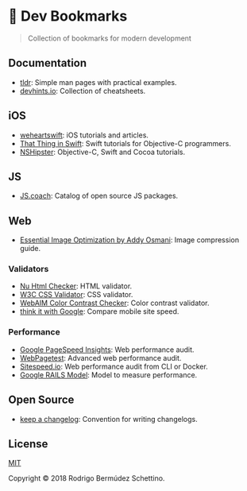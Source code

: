 # 🔗 Dev Bookmarks

> Collection of bookmarks for modern development

## Documentation

- [tldr](https://github.com/tldr-pages/tldr): Simple man pages with practical examples.
- [devhints.io](https://devhints.io/): Collection of cheatsheets.

## iOS

- [weheartswift](http://www.weheartswift.com/): iOS tutorials and articles.
- [That Thing in Swift](https://thatthinginswift.com/): Swift tutorials for Objective-C programmers.
- [NSHipster](https://nshipster.com/): Objective-C, Swift and Cocoa tutorials.

## JS

- [JS.coach](https://js.coach/): Catalog of open source JS packages.

## Web

- [Essential Image Optimization by Addy Osmani](https://images.guide/): Image compression guide.

### Validators

- [Nu Html Checker](https://validator.w3.org/nu/): HTML validator.
- [W3C CSS Validator](https://jigsaw.w3.org/css-validator/): CSS validator.
- [WebAIM Color Contrast Checker](https://webaim.org/resources/contrastchecker/): Color contrast validator.
- [think it with Google](https://www.thinkwithgoogle.com/feature/mobile): Compare mobile site speed.

### Performance

- [Google PageSpeed Insights](https://developers.google.com/speed/pagespeed/insights/): Web performance audit.
- [WebPagetest](https://www.webpagetest.org/): Advanced web performance audit.
- [Sitespeed.io](https://www.sitespeed.io/): Web performance audit from CLI or Docker.
- [Google RAILS Model](https://developers.google.com/web/fundamentals/performance/rail): Model to measure performance.

## Open Source

- [keep a changelog](https://keepachangelog.com/): Convention for writing changelogs.

## License

[MIT](LICENSE)

Copyright © 2018 Rodrigo Bermúdez Schettino.
